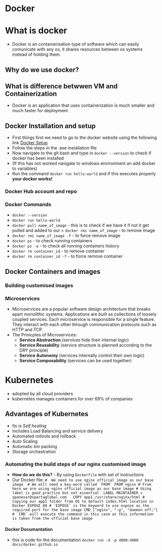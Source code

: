# Docker
# What is docker
- Docker is an contanierisation type of software which can easily comunicate with any os, it shares resources between os systems instead of holding them.
## Why do we use docker?
## What is difference betwwen VM and Containerization
- Docker is an application that uses containerization is much smaller and much faster for deployment
## Docker Installation and setup
- First things first we need to go to the docker website using the following link [Docker Setup](https://www.docker.com/products/docker-desktop)
- Follow the steps in the .exe installation file
- Now navigate to the git bash and type in `docker --version` to check if docker has been installed
- (If this has not worked navigate to windows environment an add docker to variables)
- Run the command `docker run hello-world` and if this executes properly **your docker works!**
### Docker Hub account and repo
### Docker Commands
- `docker --version`
- `docker run hello-world `
- `docker pull name_of_image` - this is to check if we have it if not it get pulled and added to our 
= `docker rmi name_of_image` - to remove image
- `docker rmi name_of_image -f` - to force remove image 
- `docker ps` - to check running containers 
- `docker ps -a` - to check all running containers history
- `docker rm container_id` - to remove container
- `docker rm container_id -f` - to force remove container
## Docker Containers and images
### Building customised images
### Microservices
- Microservices are a popular software design architecture that breaks apart monolithic systems. Applications are built as collections of loosely coupled services. Each microservice is responsible for a single feature. They interact with each other through communication protocols such as HTTP and TCP.
- The Prinicples of Microservices:
    - **Service Abstraction** (services hide their internal logic)
    - **Service Reusability** (service structure is planned according to the DRY principle)
    - **Service Autonomy** (services internally control their own logic)
    - **Service Composability** (services can be used together)
# Kubernetes
- adopted by all cloud providers 
- kubernetes manages containers for over 69% of companies 
## Advantages of Kubernetes 
- Its is *Self healing*
- Includes Load Balancing and service delivery 
- Automated rollouts and rollback
- Auto Scaling 
- Automatic bin packing
- Storage orchestration 

### Automating the build steps of our nginx customised image
- **How do we do this?** - By using `Dockerfile` with set of instructions 
- Our Docker file:
		```
		#  We need to use nginx official image as our base image 
		# We will need a key-word called `FROM`
		FROM nginx
		# From here we are using nginx official image as our base image
		# Using label is good practice but not essential 
		LABEL MAINTAINER = apanesar@spartaglobal.com  
		COPY app1 /usr/share/nginx/html
		# Copying our app1 folder from OS to default index.html location in Docker
		EXPOSE 88
		# `EXPOSE` is the keyword to use expose as the required port for the base image
		CMD ["nginx", "-g", "daemon off;"]
		# `CMD` will execute the command in this case as this information is taken from the official base image
		```
		
#### Docker Documantation
- this is code for the documentation
`docker run -d -p 4000:4000 docs/docker.github.io`